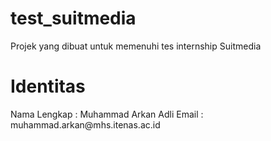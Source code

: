 # test_suitmedia

Projek yang dibuat untuk memenuhi tes internship Suitmedia
<h1>Identitas</h1>
Nama Lengkap  : Muhammad Arkan Adli
Email         : muhammad.arkan@mhs.itenas.ac.id
